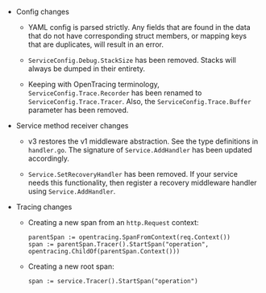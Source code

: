 * Config changes

  * YAML config is parsed strictly. Any fields that are found in the data that
    do not have corresponding struct members, or mapping keys that are
    duplicates, will result in an error.

  * `ServiceConfig.Debug.StackSize` has been removed. Stacks will always be dumped
    in their entirety.
    
  * Keeping with OpenTracing terminology, `ServiceConfig.Trace.Recorder` has
    been renamed to `ServiceConfig.Trace.Tracer`. Also, the
    `ServiceConfig.Trace.Buffer` parameter has been removed.
  
* Service method receiver changes

  * v3 restores the v1 middleware abstraction. See the type definitions in
    `handler.go`. The signature of `Service.AddHandler` has been updated
    accordingly.

  * `Service.SetRecoveryHandler` has been removed. If your service needs this
    functionality, then register a recovery middleware handler using
    `Service.AddHandler`.
    
* Tracing changes

  * Creating a new span from an `http.Request` context:
  
		parentSpan := opentracing.SpanFromContext(req.Context())
		span := parentSpan.Tracer().StartSpan("operation", opentracing.ChildOf(parentSpan.Context()))
  
  * Creating a new root span:
  
        span := service.Tracer().StartSpan("operation")

